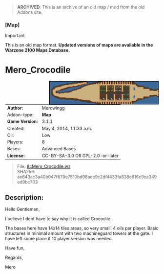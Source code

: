 > **ARCHIVED**: This is an archive of an old map / mod from the old Addons site.

### [Map]

> [!IMPORTANT]
> This is an old map format. **Updated versions of maps are available in the Warzone 2100 Maps Database.**

# Mero_Crocodile

<img src="./preview.jpg" align="right" />

| | |
| - | - |
| __Author:__ | Merowingg |
| Addon-type: | __Map__ |
| __Game Version:__ | 3.1.1 |
| Created: | May 4, 2014, 11:33 a.m. |
| Oil: | Low |
| Players: | 8 |
| Bases: | Advanced Bases |
| __License:__ | CC-BY-SA-3.0 OR GPL-2.0-or-later |

> File: [8cMero_Crocodile.wz](https://github.com/Warzone2100/old-addons-site/raw/main/assets/268/8cMero_Crocodile.wz)  
> SHA256: ae643ac3a40b047f679e7510bd98ace9c2df4433fa838e616c9ca349ed9bc703

## Description:

Hello Gentlemen,

I believe I dont have to say why it is called Crocodile.

The bases here have 14x14 tiles areas, so very small. 4 oils per player. Basic structures in minimal amount with two machineguard towers at the gate. I have left some place if 10 player version was needed.

Have fun,

Regards,

Mero


